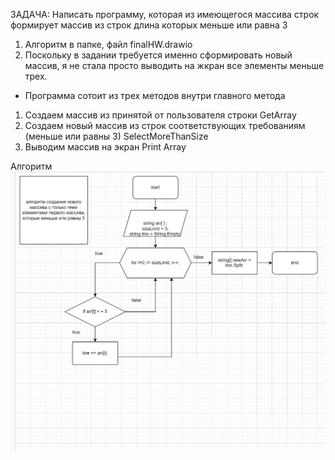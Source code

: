 ЗАДАЧА:
Написать программу, которая из имеющегося массива строк формирует массив из строк длина которых меньше или равна 3  


1. Алгоритм в папке, файл finalHW.drawio
2. Поскольку в задании требуется именно сформировать новый массив, я не стала просто выводить на жкран все элементы меньше трех.

- Программа сотоит из трех методов внутри главного метода
1. Создаем массив из принятой от пользователя строки GetArray
2. Создаем новый массив из строк соответствующих требованиям (меньше или равны 3) SelectMoreThanSize
3. Выводим массив на экран Print Array

Алгоритм
<img src = "Снимок экрана (123).png"> 